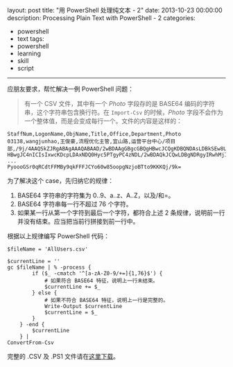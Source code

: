 layout: post
title: "用 PowerShell 处理纯文本 - 2"
date: 2013-10-23 00:00:00
description: Processing Plain Text with PowerShell - 2
categories:
- powershell
- text
tags:
- powershell
- learning
- skill
- script
---
应朋友要求，帮忙解决一例 PowerShell 问题：
> 有一个 CSV 文件，其中有一个 *Photo* 字段存的是 BASE64 编码的字符串，这个字符串包含换行符。在 `Import-Csv` 的时候，*Photo* 字段不会作为一个整体值，而是会变成每行一个。文件的内容是这样的：

	StaffNum,LogonName,ObjName,Title,Office,Department,Photo
	03138,wangjunhao,王俊豪,流程优化主管,宜山路,运营平台中心/项目部,/9j/4AAQSkZJRgABAgAAAQABAAD/2wBDAAgGBgcGBQgHBwcJCQgKDBQNDAsLDBkSEw8UHRofHh0a
	HBwgJC4nICIsIxwcKDcpLDAxNDQ0Hyc5PTgyPC4zNDL/2wBDAQkJCQwLDBgNDRgyIRwhMjIyMjIy
	...
	PyoooGSr0qRCdtFFMBy9qkFFFJCYo60w85oopgNzjoBTto9KKKQj/9k=

为了解决这个 case，先归纳它的规律：

1. BASE64 字符串的字符集为 0..9、a..z、A..Z，以及/和=。
2. BASE64 字符串每一行不超过 76 个字符。
3. 如果某一行从第一个字符到最后一个字符，都符合上述 2 条规律，说明前一行并没有结束。应当把当前行拼接到前一行中。

根据以上规律编写 PowerShell 代码：

	$fileName = 'AllUsers.csv'
	
	$currentLine = ''
	gc $fileName | % -process {
	        if ($_ -cmatch '^[a-zA-Z0-9/+=]{1,76}$') {
	            # 如果符合 BASE64 特征，说明上一行未结束。
	            $currentLine += $_
	        } else {
	            # 如果不符合 BASE64 特征，说明上一行是完整的。
	            Write-Output $currentLine
	            $currentLine = $_
	        }
	    } -end {
	        $currentLine
	    } | 
	ConvertFrom-Csv

完整的 .CSV 及 .PS1 文件请在[这里下载](/download/2013-10-23-processing-plain-text-with-powershell-2.zip)。
